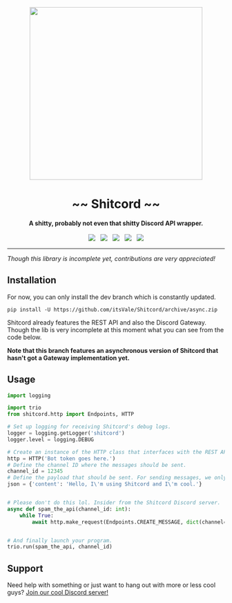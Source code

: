 <div align="center">
    <img src="https://user-images.githubusercontent.com/38182450/46910084-abad8d80-cf3e-11e8-9be3-09c9078b2c3a.png" width="400px" />
    <h1>~~ Shitcord ~~</h1>
    <strong>A shitty, probably not even that shitty Discord API wrapper.</strong>
    <br><br>
    <a href="https://www.codacy.com/app/itsVale/Shitcord?utm_source=github.com&amp;utm_medium=referral&amp;utm_content=itsVale/Shitcord&amp;utm_campaign=Badge_Grade"><img src="https://api.codacy.com/project/badge/Grade/b3ed9f02a50142bf9fd337978be88b24" /></a>
    &nbsp;
    <a href="https://travis-ci.com/itsVale/Shitcord"><img src="https://travis-ci.com/itsVale/Shitcord.svg?branch=async" /></a>
    &nbsp;
    <a href="https://GitHub.com/itsVale/Shitcord/issues/"><img src="https://img.shields.io/github/issues/itsVale/Shitcord.svg" /></a>
    &nbsp;
    <a href="https://GitHub.com/itsVale/Shitcord/pulls/"><img src="https://img.shields.io/github/issues-pr/itsVale/Shitcord.svg" /></a>
    &nbsp;
    <a href="http://perso.crans.org/besson/LICENSE.html"><img src="https://img.shields.io/badge/License-GPLv3-blue.svg" /></a>
    <hr>
</div>

_Though this library is incomplete yet, contributions are very appreciated!_

## Installation
For now, you can only install the dev branch which is constantly updated.
```
pip install -U https://github.com/itsVale/Shitcord/archive/async.zip
```

Shitcord already features the REST API and also the Discord Gateway. Though the lib is very
incomplete at this moment what you can see from the code below.  
  
__Note that this branch features an asynchronous version of Shitcord that hasn't got a Gateway implementation yet.__

## Usage
```python
import logging

import trio
from shitcord.http import Endpoints, HTTP

# Set up logging for receiving Shitcord's debug logs.
logger = logging.getLogger('shitcord')
logger.level = logging.DEBUG

# Create an instance of the HTTP class that interfaces with the REST API.
http = HTTP('Bot token goes here.')
# Define the channel ID where the messages should be sent.
channel_id = 12345
# Define the payload that should be sent. For sending messages, we only need a content key.
json = {'content': 'Hello, I\'m using Shitcord and I\'m cool.'}


# Please don't do this lol. Insider from the Shitcord Discord server.
async def spam_the_api(channel_id: int):
    while True:
        await http.make_request(Endpoints.CREATE_MESSAGE, dict(channel=channel_id), json=json)


# And finally launch your program.
trio.run(spam_the_api, channel_id)
```

## Support
Need help with something or just want to hang out with more or less cool guys? [Join our cool Discord server!](https://discord.gg/HbKGrVT)
